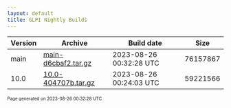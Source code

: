 ```yaml
---
layout: default
title: GLPI Nightly Builds
---
```


Version|Archive|Build date|Size
---|---|---|---
main|[main-d6cbaf2.tar.gz](main-d6cbaf2.tar.gz)|2023-08-26 00:32:28 UTC|76157867
10.0|[10.0-404707b.tar.gz](10.0-404707b.tar.gz)|2023-08-26 00:24:03 UTC|59221566

<font size="1">Page generated on 2023-08-26 00:32:28 UTC</font>

